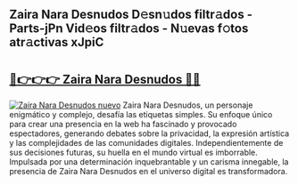 ## Zaira Nara Desnudos D𝚎sn𝚞dos filtr𝚊dos - Parts-jPn Vid𝚎os filtr𝚊dos - N𝚞evas f𝚘tos atr𝚊ctivas xJpiC

# <h2><a href="http://mb8b1sg.tromn.icu/?c=Zaira+Nara+Desnudos">🔗👉👉👉 Zaira Nara Desnudos 🔗🔗</a></h2>

[![Zaira Nara Desnudos nuevo](https://i.imgur.com/pEAQMta.gif)](http://mb8b1sg.tromn.icu/?c=Zaira+Nara+Desnudos)
Zaira Nara Desnudos, un personaje enigmático y complejo, desafía las etiquetas simples. Su enfoque único para crear una presencia en la web ha fascinado y provocado espectadores, generando debates sobre la privacidad, la expresión artística y las complejidades de las comunidades digitales. Independientemente de sus decisiones futuras, su huella en el mundo virtual es imborrable. Impulsada por una determinación inquebrantable y un carisma innegable, la presencia de Zaira Nara Desnudos en el universo digital es transformadora.
